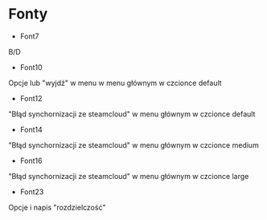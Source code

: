 # Fonty

- Font7

B/D

- Font10

Opcje lub "wyjdź" w menu w menu głównym w czcionce default

- Font12

"Błąd synchornizacji ze steamcloud" w menu głównym w czcionce default

- Font14

"Błąd synchornizacji ze steamcloud" w menu głównym w czcionce medium

- Font16

"Błąd synchornizacji ze steamcloud" w menu głównym w czcionce large

- Font23

Opcje i napis "rozdzielczość"

